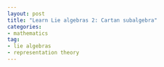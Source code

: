 ```yaml
---
layout: post
title: "Learn Lie algebras 2: Cartan subalgebra"
categories: 
- mathematics
tag: 
- lie algebras
- representation theory
---
```



